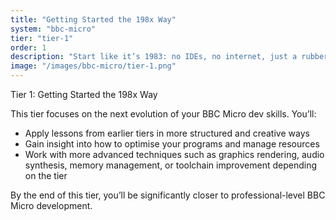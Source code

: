 ```yaml
---
title: "Getting Started the 198x Way"
system: "bbc-micro"
tier: "tier-1"
order: 1
description: "Start like it’s 1983: no IDEs, no internet, just a rubber keyboard and a blinking cursor."
image: "/images/bbc-micro/tier-1.png"
---
```


Tier 1: Getting Started the 198x Way

This tier focuses on the next evolution of your BBC Micro dev skills.
You’ll:
- Apply lessons from earlier tiers in more structured and creative ways
- Gain insight into how to optimise your programs and manage resources
- Work with more advanced techniques such as graphics rendering, audio synthesis,
  memory management, or toolchain improvement depending on the tier

By the end of this tier, you’ll be significantly closer to professional-level BBC Micro development.

